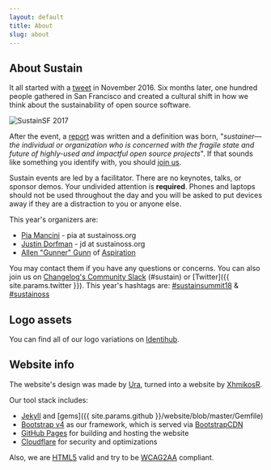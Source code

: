 ```yaml
---
layout: default
title: About
slug: about
---
```


## About Sustain

It all started with a [tweet](https://twitter.com/jdorfman/status/801558965423222784) in November 2016.
Six months later, one hundred people gathered in San Francisco and created a cultural shift in how we
think about the sustainability of open source software.

<img class="d-block img-fluid mx-auto" src="/assets/img/about-img.jpg" srcset="/assets/img/about-img.jpg 1x, /assets/img/about-img@2x.jpg 2x" alt="SustainSF 2017" title="SustainSF 2017" width="600" height="400">

After the event, a [report](/assets/pdf/SustainOSS-west-2017-report.pdf) was written and a definition
was born, "_sustainer—the individual or organization who is concerned with the fragile state and future
of highly-used and impactful open source projects_". If that sounds like something you identify with,
you should [join us](/tickets/).

Sustain events are led by a facilitator. There are no keynotes, talks, or sponsor demos.
Your undivided attention is **required**. Phones and laptops should not be used throughout the day
and you will be asked to put devices away if they are a distraction to you or anyone else.

This year's organizers are:

* [Pia Mancini](https://www.piamancini.com/) - pia at sustainoss.org
* [Justin Dorfman](https://www.justindorfman.com/) - jd at sustainoss.org
* [Allen "Gunner" Gunn](https://aspirationtech.org/about/people/gunner) of [Aspiration](https://aspirationtech.org/)

You may contact them if you have any questions or concerns.
You can also join us on [Changelog's Community Slack](https://changelog.com/community) (#sustain)
or [Twitter]({{ site.params.twitter }}).
This year's hashtags are: [#sustainsummit18](https://twitter.com/search?f=tweets&q=sustainsummit18) &
[#sustainoss](https://twitter.com/search?l=&q=%23sustainoss)

## Logo assets

<p>
    You can find all of our logo variations on <a href="https://demo.identihub.co/project/sustainoss#/" data-proofer-ignore>Identihub</a>.
</p>

## Website info

The website's design was made by [Ura](https://ura.design/), turned into a website by [XhmikosR](https://github.com/XhmikosR).

Our tool stack includes:

* [Jekyll](https://jekyllrb.com/) and [gems]({{ site.params.github }}/website/blob/master/Gemfile)
* [Bootstrap v4](https://getbootstrap.com/) as our framework, which is served via [BootstrapCDN](https://www.bootstrapcdn.com/)
* [GitHub Pages](https://pages.github.com/) for building and hosting the website
* [Cloudflare](https://www.cloudflare.com/) for security and optimizations

Also, we are <a href="https://validator.w3.org/check/referer" data-proofer-ignore>HTML5</a> valid and try to be
<a class="text-decoration-none" href="https://www.w3.org/WAI/WCAG2AA-Conformance">WCAG2AA</a> compliant.

